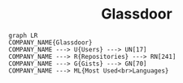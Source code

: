 <h1 align="center">Glassdoor</h1>

```mermaid
graph LR
COMPANY_NAME{Glassdoor}
COMPANY_NAME ---> U{Users} ---> UN[17]
COMPANY_NAME ---> R{Repositories} ---> RN[241]
COMPANY_NAME ---> G{Gists} ---> GN[70]
COMPANY_NAME ---> ML{Most Used<br>Languages}
```
